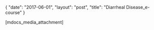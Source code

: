 {
   "date": "2017-06-01",
   "layout": "post",
   "title": "Diarrheal Disease_e-course"
}

[mdocs_media_attachment]